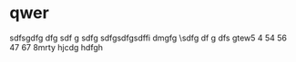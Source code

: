 # qwer
sdfsgdfg
dfg
sdf
g
sdfg
sdfgsdfgsdffi dmgfg \sdfg
df 
g dfs
gtew5 4
54
56
47 67 8mrty hjcdg hdfgh
